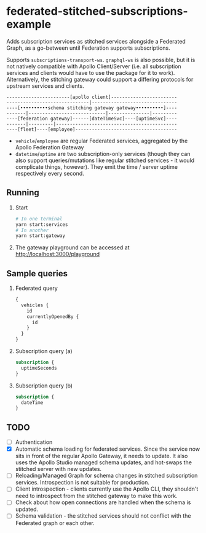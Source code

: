 # federated-stitched-subscriptions-example

Adds subscription services as stitched services alongside a Federated Graph, as a go-between until Federation supports subscriptions.

Supports `subscriptions-transport-ws`. `graphql-ws` is also possible, but it is not natively compatible with Apollo Client/Server
(i.e. all subscription services and clients would have to use the package for it to work). Alternatively, the stitching gateway could
support a differing protocols for upstream services and clients.

```
-----------------------[apollo client]------------------------
------------------------------|-------------------------------
----[••••••••••schema stitching gateway gateway••••••••••]----
-------|----------------------------|---------------|---------
----[federation gateway]------[dateTimeSvc]----[uptimeSvc]----
-------|---------|--------------------------------------------
----[fleet]----[employee]-------------------------------------
```

- `vehicle`/`employee` are regular Federated services, aggregated by the Apollo Federation Gateway
- `datetime`/`uptime` are two subscription-only services (though they can also support queries/mutations like regular stitched services - it would complicate things, however). They emit the time / server uptime respectively every second.

## Running

1. Start

    ```sh
    # In one terminal
    yarn start:services
    # In another
    yarn start:gateway
    ```

2. The gateway playground can be accessed at <http://localhost:3000/playground>

## Sample queries

1. Federated query

    ```graphql
    {
      vehicles {
        id
        currentlyOpenedBy {
          id
        }
      }
    }

    ```

2. Subscription query (a)

    ```graphql
    subscription {
      uptimeSeconds
    }
    ```

3. Subscription query (b)

    ```graphql
    subscription {
      dateTime
    }
    ```

## TODO

- [ ] Authentication
- [x] Automatic schema loading for federated services. Since the service now sits in front of the regular Apollo Gateway, it needs to update. It also uses the Apollo Studio managed schema updates, and hot-swaps the stitched server with new updates.
- [ ] Reloading/Managed Graph for schema changes in stitched subscription services. Introspection is not suitable for production.
- [ ] Client introspection - clients currently use the Apollo CLI, they shouldn't need to introspect from the stitched gateway to make this work.
- [ ] Check about how open connections are handled when the schema is updated.
- [ ] Schema validation - the stitched services should not conflict with the Federated graph or each other.

